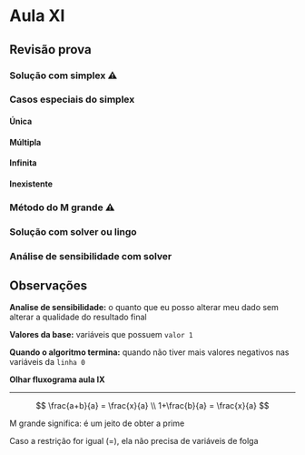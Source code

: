 # Aula XI

## Revisão prova

### Solução com simplex :warning:

### Casos especiais do simplex

#### Única

#### Múltipla

#### Infinita

#### Inexistente

### Método do M grande :warning:

### Solução com solver ou lingo

### Análise de sensibilidade com solver

## Observações

**Analise de sensibilidade:** o quanto que eu posso alterar meu dado sem alterar a qualidade do resultado final

**Valores da base:** variáveis que possuem `valor 1`

**Quando o algoritmo termina:** quando não tiver mais valores negativos nas variáveis da `linha 0`

**Olhar fluxograma aula IX**

---------------------

$$
\frac{a+b}{a} = \frac{x}{a} \\
1+\frac{b}{a} = \frac{x}{a}
$$

M grande significa: é um jeito de obter a prime

Caso a restrição for igual (=), ela não precisa de variáveis de folga

